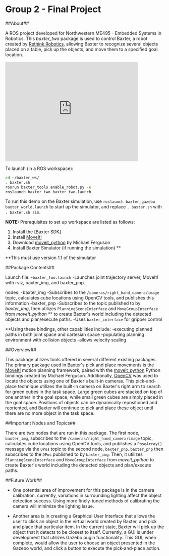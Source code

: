 Group 2 - Final Project
=========================

##About##

A ROS project developed for Northwestern ME495 - Embedded Systems in Robotics. This *baxter_two* package is used to control Baxter, a robot created by [Rethink Robotics], allowing Baxter to recognize several objects placed on a table, pick up the objects, and move them to a specified goal location. 

<iframe width="420" height="315" src="https://www.youtube.com/embed/RkelMrtiU3E" frameborder="0" allowfullscreen></iframe>

To launch (in a ROS workspace):

```bash
cd ~/baxter_ws/
. baxter.sh
rosrun baxter_tools enable_robot.py -e
roslaunch baxter_two baxter_two.launch
```
To run this demo on the Baxter simulation, use `roslaunch baxter_gazebo baxter_world.launch` to start up the simulator, and replace `. baxter.sh` with `. baxter.sh sim`.

**NOTE:** Prerequisites to set up workspace are listed as follows:

1.	Install the [Baxter SDK]
2.	Install [MoveIt!]
3.	Download [moveit_python] by Michael Ferguson
4.	Install Baxter Simulator (if running the simulation) **

**This must use version 1.1 of the simulator

##Package Contents##

Launch file:
-`baxter_two.launch`
	-Launches joint trajectory server, MoveIt! with rviz, baxter_img, and baxter_pnp.

nodes:
-baxter_img
	-Subscribes to the `/cameras/right_hand_camera/image` topic, calculates cube locations using OpenCV tools, and publishes this information
-baxter_pnp
	-Subscribes to the topic published to by *baxter_img*, then utilizes `PlanningSceneInterface` and `MoveGroupInterface` from *moveit_python* ** to create Baxter's world including the detected objects and plan/execute paths. 
	-Uses `baxter_interface` for gripper control


**Using these bindings, other capabilities include:
		-executing planned paths in both joint space and cartesian space
		-populating planning environment with collision objects
		-allows velocity scaling



##Overview##

This package utilizes tools offered in several different existing packages. The primary package used in Baxter's pick and place movements is the [MoveIt!] motion planning framework, paired with the [moveit_python] Python bindings created by Michael Ferguson. Additionally, [OpenCV] was used to locate the objects using one of Baxter's built-in cameras. This pick-and-place technique utilizes the built-in camera on Baxter's right arm to search for green cubes in the task space. Large green cubes are stacked on top of one another in the goal space, while small green cubes are simply placed in the goal space. Positions of objects can be dynamically repositioned and reoriented, and Baxter will continue to pick and place these object until there are no more object in the task space. 

##Important Nodes and Topics##

There are two nodes that are run in this package. The first node, `baxter_img`, subscribes to the `/cameras/right_hand_camera/image` topic, calculates cube locations using OpenCV tools, and publishes a `PoseArray()` message via the `DPos` topic to the second node, `baxter_pnp`. `baxter_pnp` then subscribes to the `DPos` published to by `baxter_img`. Then, it utilizes `PlanningSceneInterface` and `MoveGroupInterface` from *moveit_python* to create Baxter's world including the detected objects and plan/execute paths. 


##Future Work##

* One potential area of improvement for this package is in the camera calibration. currently, variations in surrounding lighting affect the object detection success. Using more finely-tuned methods of calibrating the camera will minimize the lighting issue. 

* Another area is in creating a Graphical User Interface that allows the user to click an object in the virtual world created by Baxter, and pick and place that particular item. In the current state, Baxter will pick up the object that it detects to be closest to itself. Currently, a GUI is under development that utilizes Gazebo pugin functionality. This GUI, when complete, would allow the user to choose an object presented in the Gazebo world, and click a button to execute the pick-and-place action.





[Rethink Robotics]: http://www.rethinkrobotics.com/baxter/
[MoveIt!]: https://github.com/RethinkRobotics/sdk-docs/wiki/MoveIt-Tutorial#tutorial
[Baxter setup instructions]: http://sdk.rethinkrobotics.com/wiki/Getting_Started
[here]: http://sdk.rethinkrobotics.com/wiki/Simulator_Installation
[moveit_python]: https://github.com/mikeferguson/moveit_python
[this tutorial]: https://github.com/RethinkRobotics/sdk-docs/wiki/MoveIt-Tutorial#tutorial
[OpenCV]: http://opencv.org/
[these instructions]: http://docs.opencv.org/2.4/doc/tutorials/introduction/linux_install/linux_install.html
